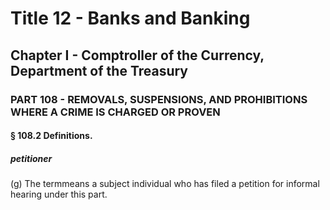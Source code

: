 
# Title 12 - Banks and Banking
## Chapter I - Comptroller of the Currency, Department of the Treasury
### PART 108 - REMOVALS, SUSPENSIONS, AND PROHIBITIONS WHERE A CRIME IS CHARGED OR PROVEN
#### § 108.2 Definitions.
##### petitioner

(g) The termmeans a subject individual who has filed a petition for informal hearing under this part.
